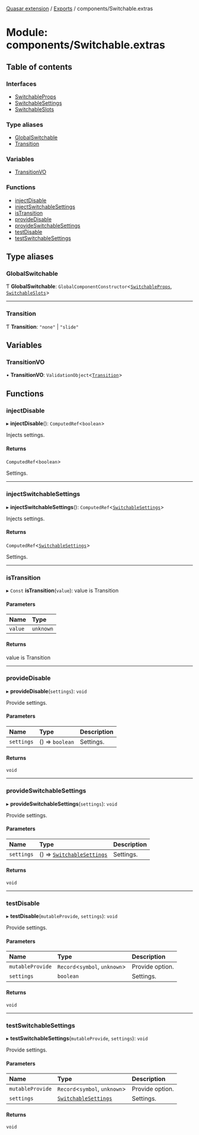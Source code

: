 [Quasar extension](../index.md) / [Exports](../modules.md) / components/Switchable.extras

# Module: components/Switchable.extras

## Table of contents

### Interfaces

- [SwitchableProps](../interfaces/components_Switchable_extras.SwitchableProps.md)
- [SwitchableSettings](../interfaces/components_Switchable_extras.SwitchableSettings.md)
- [SwitchableSlots](../interfaces/components_Switchable_extras.SwitchableSlots.md)

### Type aliases

- [GlobalSwitchable](components_Switchable_extras.md#globalswitchable)
- [Transition](components_Switchable_extras.md#transition)

### Variables

- [TransitionVO](components_Switchable_extras.md#transitionvo)

### Functions

- [injectDisable](components_Switchable_extras.md#injectdisable)
- [injectSwitchableSettings](components_Switchable_extras.md#injectswitchablesettings)
- [isTransition](components_Switchable_extras.md#istransition)
- [provideDisable](components_Switchable_extras.md#providedisable)
- [provideSwitchableSettings](components_Switchable_extras.md#provideswitchablesettings)
- [testDisable](components_Switchable_extras.md#testdisable)
- [testSwitchableSettings](components_Switchable_extras.md#testswitchablesettings)

## Type aliases

### GlobalSwitchable

Ƭ **GlobalSwitchable**: `GlobalComponentConstructor`<[`SwitchableProps`](../interfaces/components_Switchable_extras.SwitchableProps.md), [`SwitchableSlots`](../interfaces/components_Switchable_extras.SwitchableSlots.md)\>

___

### Transition

Ƭ **Transition**: ``"none"`` \| ``"slide"``

## Variables

### TransitionVO

• **TransitionVO**: `ValidationObject`<[`Transition`](components_Switchable_extras.md#transition)\>

## Functions

### injectDisable

▸ **injectDisable**(): `ComputedRef`<`boolean`\>

Injects settings.

#### Returns

`ComputedRef`<`boolean`\>

Settings.

___

### injectSwitchableSettings

▸ **injectSwitchableSettings**(): `ComputedRef`<[`SwitchableSettings`](../interfaces/components_Switchable_extras.SwitchableSettings.md)\>

Injects settings.

#### Returns

`ComputedRef`<[`SwitchableSettings`](../interfaces/components_Switchable_extras.SwitchableSettings.md)\>

Settings.

___

### isTransition

▸ `Const` **isTransition**(`value`): value is Transition

#### Parameters

| Name | Type |
| :------ | :------ |
| `value` | `unknown` |

#### Returns

value is Transition

___

### provideDisable

▸ **provideDisable**(`settings`): `void`

Provide settings.

#### Parameters

| Name | Type | Description |
| :------ | :------ | :------ |
| `settings` | () => `boolean` | Settings. |

#### Returns

`void`

___

### provideSwitchableSettings

▸ **provideSwitchableSettings**(`settings`): `void`

Provide settings.

#### Parameters

| Name | Type | Description |
| :------ | :------ | :------ |
| `settings` | () => [`SwitchableSettings`](../interfaces/components_Switchable_extras.SwitchableSettings.md) | Settings. |

#### Returns

`void`

___

### testDisable

▸ **testDisable**(`mutableProvide`, `settings`): `void`

Provide settings.

#### Parameters

| Name | Type | Description |
| :------ | :------ | :------ |
| `mutableProvide` | `Record`<`symbol`, `unknown`\> | Provide option. |
| `settings` | `boolean` | Settings. |

#### Returns

`void`

___

### testSwitchableSettings

▸ **testSwitchableSettings**(`mutableProvide`, `settings`): `void`

Provide settings.

#### Parameters

| Name | Type | Description |
| :------ | :------ | :------ |
| `mutableProvide` | `Record`<`symbol`, `unknown`\> | Provide option. |
| `settings` | [`SwitchableSettings`](../interfaces/components_Switchable_extras.SwitchableSettings.md) | Settings. |

#### Returns

`void`
